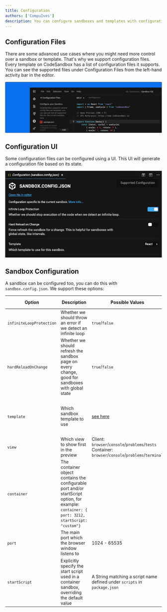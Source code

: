 ```yaml
---
title: Configuration
authors: ['CompuIves']
description: You can configure sandboxes and templates with configuration files.
---
```


## Configuration Files

There are some advanced use cases where you might need more control over a
sandbox or template. That's why we support configuration files. Every template
on CodeSandbox has a list of configuration files it supports. You can see the
supported files under Configuration Files from the left-hand activity bar in the
editor.

![Configurations File UI](./images/configuration.png)

## Configuration UI

Some configuration files can be configured using a UI. This UI will generate a
configuration file based on its state.

![Configurations File UI](./images/ui-configuration.png)

## Sandbox Configuration

A sandbox can be configured too, you can do this with `sandbox.config.json`. We
support these options:

| Option                   | Description                                                                                         | Possible Values                                                                                                    | Default Value                                      |
| ------------------------ | --------------------------------------------------------------------------------------------------- | ------------------------------------------------------------------------------------------------------------------ | -------------------------------------------------- |
| `infiniteLoopProtection` | Whether we should throw an error if we detect an infinite loop                                      | `true`/`false`                                                                                                     | `true`                                             |
| `hardReloadOnChange`     | Whether we should refresh the sandbox page on every change, good for sandboxes with global state    | `true`/`false`                                                                                                     | `false`                                            |
| `template`               | Which sandbox template to use                                                                       | [see here](https://github.com/codesandbox-app/codesandbox-importers/blob/master/packages/types/index.d.ts#L30-L54) | smart detection, w/ fallback to `create-react-app` |
| `view`                   | Which view to show first in the preview                                                             | Client: `browser`/`console`/`problems`/`tests`<br />Container: `browser`/`console`/`problems`/`terminal` | `browser`
| `container`              | The container object contains the configurable port and/or startScript option, for example: `container: { port: 3212, startScript: "custom"}` |
| `port`                   | The main port which the browser window listens to                                                   | 1024 - 65535                                                                                                       | First opened port inside the container.            |
| `startScript`                   | Explicitly specify the start script used in a container sandbox, overriding the default value                                                 | A String matching a script name defined under `scripts` in `package.json`                                                                                                      | `dev` / `develop` / `serve` / `start` |
